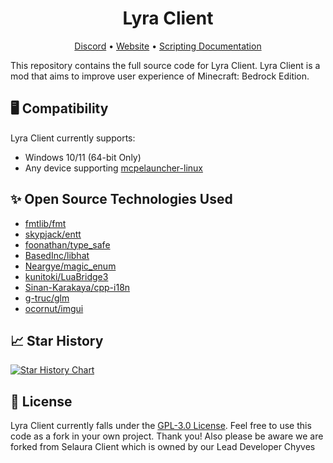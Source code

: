 <h1 align="center">
Lyra Client
</h1>
<p align="center">
 <a href="https://discord.gg/hvKjyErx" target="_blank">Discord</a>
 •
 <a href="https://discord.gg/hvKjyErx" target="_blank">Website</a>
 •
 <a href="https://discord.gg/hvKjyErx" target="_blank">Scripting Documentation</a>
</p>

This repository contains the full source code for Lyra Client. Lyra Client is a mod that aims to improve user experience of Minecraft: Bedrock Edition.

## 🖥️ Compatibility
Lyra Client currently supports:
- Windows 10/11 (64-bit Only)
- Any device supporting [mcpelauncher-linux](https://github.com/minecraft-linux/mcpelauncher-manifest)

## ✨ Open Source Technologies Used
- [fmtlib/fmt](https://github.com/fmtlib/fmt)
- [skypjack/entt](https://github.com/skypjack/entt)
- [foonathan/type_safe](https://github.com/foonathan/type_safe)
- [BasedInc/libhat](https://github.com/BasedInc/libhat)
- [Neargye/magic_enum](https://github.com/Neargye/magic_enum)
- [kunitoki/LuaBridge3](https://github.com/kunitoki/LuaBridge3)
- [Sinan-Karakaya/cpp-i18n](https://github.com/Sinan-Karakaya/cpp-i18n)
- [g-truc/glm](https://github.com/g-truc/glm)
- [ocornut/imgui](https://github.com/ocornut/imgui)

## 📈 Star History
[![Star History Chart](https://api.star-history.com/svg?repos=selauraclient/client&type=Date)](https://www.star-history.com/#selauraclient/client&Date)

## 📄 License
Lyra Client currently falls under the [GPL-3.0 License](LICENSE). Feel free to use this code as a fork in your own project. Thank you!
Also please be aware we are forked from Selaura Client which is owned by our Lead Developer Chyves

